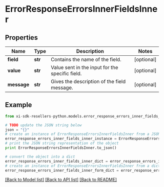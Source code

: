 # ErrorResponseErrorsInnerFieldsInner


## Properties

Name | Type | Description | Notes
------------ | ------------- | ------------- | -------------
**field** | **str** | Contains the name of the field. | [optional] 
**value** | **str** | Value sent in the input for the specific field. | [optional] 
**message** | **str** | Gives the description of the field message. | [optional] 

## Example

```python
from xi-sdk-resellers-python.models.error_response_errors_inner_fields_inner import ErrorResponseErrorsInnerFieldsInner

# TODO update the JSON string below
json = "{}"
# create an instance of ErrorResponseErrorsInnerFieldsInner from a JSON string
error_response_errors_inner_fields_inner_instance = ErrorResponseErrorsInnerFieldsInner.from_json(json)
# print the JSON string representation of the object
print ErrorResponseErrorsInnerFieldsInner.to_json()

# convert the object into a dict
error_response_errors_inner_fields_inner_dict = error_response_errors_inner_fields_inner_instance.to_dict()
# create an instance of ErrorResponseErrorsInnerFieldsInner from a dict
error_response_errors_inner_fields_inner_form_dict = error_response_errors_inner_fields_inner.from_dict(error_response_errors_inner_fields_inner_dict)
```
[[Back to Model list]](../README.md#documentation-for-models) [[Back to API list]](../README.md#documentation-for-api-endpoints) [[Back to README]](../README.md)


